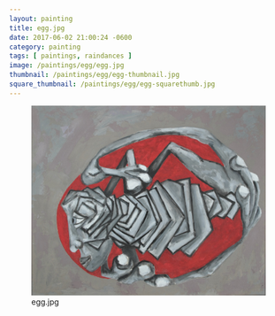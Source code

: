 ```yaml
---
layout: painting
title: egg.jpg
date: 2017-06-02 21:00:24 -0600
category: painting
tags: [ paintings, raindances ]
image: /paintings/egg/egg.jpg
thumbnail: /paintings/egg/egg-thumbnail.jpg
square_thumbnail: /paintings/egg/egg-squarethumb.jpg
---
```


<figure class="fullwidth"><img src="/paintings/egg/egg.jpg" alt="A painting titled: egg.jpg by painter Kyle Cunningham" /><figcaption>egg.jpg</figcaption></figure>
